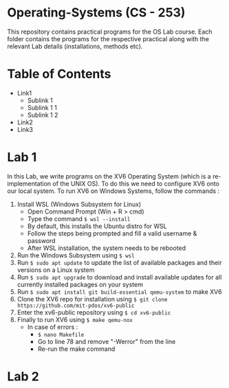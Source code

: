 # Operating-Systems (CS - 253)<br>
This repository contains practical programs for the OS Lab course. Each folder contains the programs for the respective practical along with the relevant Lab details (installations, methods etc).

# Table of Contents 
- Link1
  - Sublink 1
  - Sublink 1 1
  - Sublink 1 2
- Link2
- Link3

# Lab 1 
In this Lab, we write programs on the XV6 Operating System (which is a re-implementation of the UNIX OS). To do this we need to configure XV6 onto our local system. To run XV6 on Windows Systems, follow the commands :
  1) Install WSL (Windows Subsystem for Linux)
      - Open Command Prompt (Win + R > cmd)
      - Type the command ```$ wsl --install```
      - By default, this installs the Ubuntu distro for WSL
      - Follow the steps being prompted and fill a valid username & password
      - After WSL installation, the system needs to be rebooted
  2) Run the Windows Subsystem using ```$ wsl```
  3) Run ```$ sudo apt update``` to update the list of available packages and their versions on a Linux system
  4) Run ```$ sudo apt upgrade``` to download and install available updates for all currently installed packages on your system
  5) Run ```$ sudo apt install git build-essential qemu-system``` to make XV6
  6) Clone the XV6 repo for installation using ```$ git clone https://github.com/mit-pdos/xv6-public```
  7) Enter the xv6-public repository using ```$ cd xv6-public```
  8) Finally to run XV6 using ```$ make qemu-nox```
     - In case of errors :
       - ```$ nano Makefile```
       - Go to line 78 and remove "-Werror" from the line
       - Re-run the make command


# Lab 2
